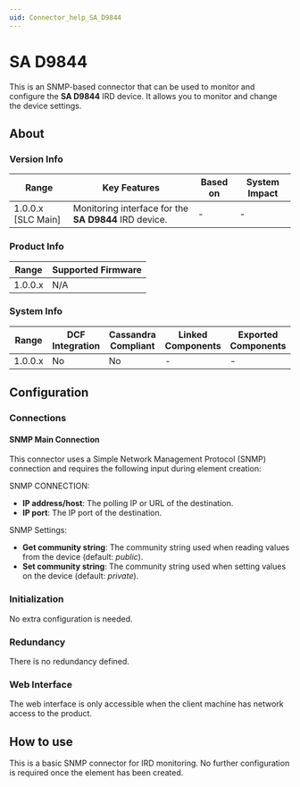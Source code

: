 ```yaml
---
uid: Connector_help_SA_D9844
---
```


# SA D9844

This is an SNMP-based connector that can be used to monitor and configure the **SA D9844** IRD device. It allows you to monitor and change the device settings.

## About

### Version Info

| **Range**            | **Key Features**                                      | **Based on** | **System Impact** |
|----------------------|-------------------------------------------------------|--------------|-------------------|
| 1.0.0.x [SLC Main]   | Monitoring interface for the **SA D9844** IRD device. | -            | -                 |

### Product Info

| Range     | Supported Firmware     |
|-----------|------------------------|
| 1.0.0.x   | N/A                    |

### System Info

| Range     | DCF Integration     | Cassandra Compliant     | Linked Components     | Exported Components     |
|-----------|---------------------|-------------------------|-----------------------|-------------------------|
| 1.0.0.x   | No                  | No                      | -                     | -                       |

## Configuration

### Connections

#### SNMP Main Connection

This connector uses a Simple Network Management Protocol (SNMP) connection and requires the following input during element creation:

SNMP CONNECTION:

- **IP address/host**: The polling IP or URL of the destination.
- **IP port**: The IP port of the destination.

SNMP Settings:

- **Get community string**: The community string used when reading values from the device (default: *public*).
- **Set community string**: The community string used when setting values on the device (default: *private*).

### Initialization

No extra configuration is needed.

### Redundancy

There is no redundancy defined.

### Web Interface

The web interface is only accessible when the client machine has network access to the product.

## How to use

This is a basic SNMP connector for IRD monitoring. No further configuration is required once the element has been created.
